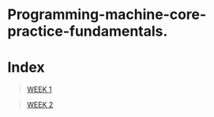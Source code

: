 # Programming-machine-core-practice-fundamentals.

# Index

>[ WEEK 1](https://github.com/Nelson8155/Programing-machine-core-practice-fundamentals./tree/main/Week%201)

>[ WEEK 2](https://github.com/Nelson8155/Programing-machine-core-practice-fundamentals./tree/main/Week%201/Week%202)
